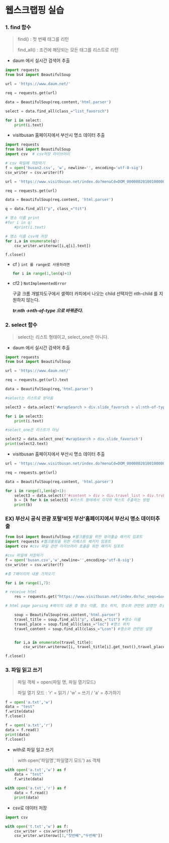 # 웹스크랩핑 실습

### 1. find 함수

> find() : 첫 번째 태그를 리턴
>
> find_all() : 조건에 해당되는 모든 태그를 리스트로 리턴



* daum 에서 실시간 검색어 추출

```python
import requests
from bs4 import BeautifulSoup

url = 'https://www.daum.net/'

req = requests.get(url)

data = BeautifulSoup(req.content,'html.parser')

select = data.find_all(class_="list_favorsch")

for i in select:
    print(i.text)
```



* visitbusan 홈페이지에서 부산시 명소 데이터 추출

```python
import requests
from bs4 import BeautifulSoup
import csv  # csv저장 라이브러리

# csv 파일에 저장하기
f = open('busan2.csv', 'w', newline='', encoding='utf-8-sig')
csv_writer = csv.writer(f)

url = 'https://www.visitbusan.net/index.do?menuCd=DOM_000000201001000000'

req = requests.get(url)

data = BeautifulSoup(req.content, 'html.parser')

q = data.find_all("p", class_="tit")

# 명소 이름 print
#for i in q:
    #print(i.text)

# 명소 이름 csv에 저장
for i,a in enumerate(q):
    csv_writer.writerow([i,q[i].text])

f.close()

```

  - cf ) `int 를 range로 사용하려면` 

    ```python
    for i in range(1,len(q)+1)
    ```

- cf2 ) `NotImplementedError`

  구글 크롬 개발자도구에서 셀렉터 카피에서 나오는 child 선택자인 nth-child 를 지원하지 않는다.

  ***tr:nth ->nth-of-type 으로 바꿔준다.***

  

### 2. select 함수

> select는 리스트 형태이고, select_one은 아니다.



* daum 에서 실시간 검색어 추출

```python
import requests
from bs4 import BeautifulSoup

url = 'https://www.daum.net/'

req = requests.get(url).text

data = BeautifulSoup(req,'html.parser')

#select는 리스트로 받아옴

select3 = data.select('#wrapSearch > div.slide_favorsch > ul:nth-of-type(1)')

for i in select3:
    print(i.text)

#select_one은 리스트가 아님

select2 = data.select_one('#wrapSearch > div.slide_favorsch')
print(select2.text)
```



* visitbusan 홈페이지에서 부산시 명소 데이터 추출

```python
url = 'https://www.visitbusan.net/index.do?menuCd=DOM_000000201001000000'

req = requests.get(url)

data = BeautifulSoup(req.content, 'html.parser')

for i in range(1,len(q)+1):
    select3 = data.select(f'#content > div > div.travel_list > div.trvList > div > div:nth-of-type({str(i)}) > div.info > p.tit > a')
    b = [k for k in select3] #리스트 형태에서 각각의 텍스트 추출하는 방법
    print(b)
```



### EX) 부산시 공식 관광 포털'비짓 부산'홈페이지에서 부산시 명소 데이터추출

```python
from bs4 import BeautifulSoup #웹크롤링을 위한 뷰리풀숩 패키지 임포트
import requests #웹크롤링을 위한 리퀘스트 패키지 임포트
import csv #csv 파일 관련 라이브러리 호출을 위한 패키지 임포트

#csv 파일에 저장하기
f = open('busan.csv','w',newline='',encoding='utf-8-sig')
csv_writer = csv.writer(f)

#총 7페이지의 내용 가져오기

for i in range(1,7):

# receive html
    res = requests.get("https://www.visitbusan.net/index.do?uc_seqs=&ucMtmUcSeq=&ucMtmItemUcSeq=&file_name=&gugun_nm=&cate2_nm=&ucc1_seq=15&cate1_nm=&ucdpp_seqs=&uct_seqs=&ucum_seqs=&ucl_seq=7&ucl_use_yn=Y&exclude_uc_seq=&place=&title=&subtitl=&hash_tag=&menuCd=DOM_000000201001000000&list_type=TYPE_BIG_CARD&order_type=NEW&listCntPerPage2=16&ucum_seq=&ub_seq=&distance=0.0&cate2_month=&favoriteThis=N&myFavoriteUserId=&sel_visit_place=N&user_id=&search_keyword=&num_room=&ulg_seq=&ucc2_seq=&ucg_seq=&ucogl_seq=&main_img_ucmf_seq=&main_title=&charger_positn=&charger_nm=&charger_tel=&tripadvisor_id=&lat=&lng=&bundle_cntnts_yn=&use_yn=Y&sort_num=&page_no="+str(i))

# html page parsing #페이지 내용 중 명소 이름, 명소 위치, 명소와 관련된 설명만 추출함.

    soup = BeautifulSoup(res.content,'html.parser')
    travel_title = soup.find_all("p", class_="tit") #명소 이름
    travel_place = soup.find_all(class_="loc") #명소 위치
    travel_content = soup.find_all(class_="Lcon") #명소와 관련된 설명


    for i,a in enumerate(travel_title):
        csv_writer.writerow([i, travel_title[i].get_text(),travel_place[i].get_text(),travel_content[i].get_text()])

f.close()
```



### 3. 파일 읽고 쓰기

> 파일 객체 = open(파일 명, 파일 열기모드)
>
> 파일 열기 모드 :  'r' = 읽기 / 'w' = 쓰기 / 'a' = 추가하기

```python
f = open('a.txt','w')
data = "test"
f.write(data)
f.close()
```

```python
f = open('a.txt','r')
data = f.read()
print(data)
f.close()
```



* with로 파일 일고 쓰기

> with open('파일명','파일열기 모드') as 객체

```python
with open('a.txt','w') as f
    data = "test"
    f.write(data)
```

```python
with open('a.txt','r') as f
    data = f.read()
    print(data)
```



* csv로 데이터 저장

```python
import csv

with open('t.txt','w') as f:
    csv_writer = csv.writer(f)
    csv_writer.writerow([1,"첫번째","두번째"])
```



